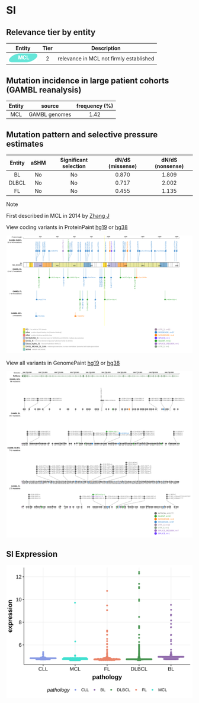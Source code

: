 # SI

## Relevance tier by entity

|Entity|Tier|Description                            |
|:------:|:----:|---------------------------------------|
|![MCL](images/icons/MCL_tier2.png)   |2   |relevance in MCL not firmly established|

## Mutation incidence in large patient cohorts (GAMBL reanalysis)

|Entity|source       |frequency (%)|
|:------:|:-------------:|:-------------:|
|MCL   |GAMBL genomes|1.42         |

## Mutation pattern and selective pressure estimates

|Entity|aSHM|Significant selection|dN/dS (missense)|dN/dS (nonsense)|
|:------:|:----:|:---------------------:|:----------------:|:----------------:|
|BL    |No  |No                   |0.870           |1.809           |
|DLBCL |No  |No                   |0.717           |2.002           |
|FL    |No  |No                   |0.455           |1.135           |


> [!NOTE]
> First described in MCL in 2014 by [Zhang J](https://pubmed.ncbi.nlm.nih.gov/24682267)


View coding variants in ProteinPaint [hg19](https://morinlab.github.io/LLMPP/GAMBL/SI_protein.html)  or [hg38](https://morinlab.github.io/LLMPP/GAMBL/SI_protein_hg38.html)

![image](images/proteinpaint/SI_NM_001041.svg)

View all variants in GenomePaint [hg19](https://morinlab.github.io/LLMPP/GAMBL/SI.html)  or [hg38](https://morinlab.github.io/LLMPP/GAMBL/SI_hg38.html)

![image](images/proteinpaint/SI.svg)
## SI Expression
![image](images/gene_expression/SI_by_pathology.svg)
<!-- ORIGIN: zhangGenomicLandscapeMantle2014 -->
<!-- MCL: zhangGenomicLandscapeMantle2014 -->
